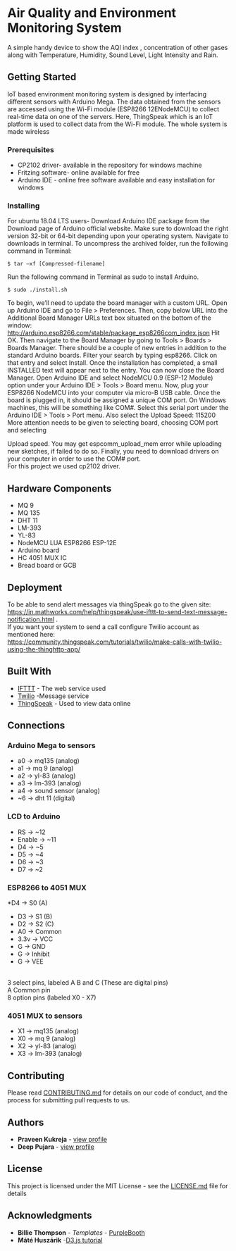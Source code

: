 # Air Quality and Environment Monitoring System
A simple handy device to show the AQI index , concentration of other gases along with Temperature, Humidity, Sound Level, Light Intensity and Rain.

## Getting Started
IoT based environment monitoring system is designed by interfacing different sensors with Arduino Mega. The data obtained from the sensors are accessed using the Wi-Fi module (ESP8266 12ENodeMCU) to collect real-time data on one of the servers. Here, ThingSpeak which is an IoT platform is used to collect data from the Wi-Fi module. The whole system is made wireless 


### Prerequisites

* CP2102 driver- available in the repository for windows machine
* Fritzing software- online available for free
* Arduino IDE - online free software available and easy installation for windows 

### Installing

For ubuntu 18.04 LTS users-
Download Arduino IDE package from the Download page of Arduino official website. Make sure to download the right version 32-bit or 64-bit depending upon your operating system.
Navigate to downloads in terminal.
To uncompress the archived folder, run the following command in Terminal:

```
$ tar –xf [Compressed-filename]
```
Run the following command in Terminal as sudo to install Arduino.

```
$ sudo ./install.sh
```
To begin, we’ll need to update the board manager with a custom URL. Open up Arduino IDE and go to File > Preferences. Then, copy below URL into the Additional Board Manager URLs text box situated on the bottom of the window:
http://arduino.esp8266.com/stable/package_esp8266com_index.json
Hit OK. Then navigate to the Board Manager by going to Tools > Boards > Boards Manager. There should be a couple of new entries in addition to the standard Arduino boards. Filter your search by typing esp8266. Click on that entry and select Install. 
Once the installation has completed, a small INSTALLED text will appear next to the entry. You can now close the Board Manager.
Open Arduino IDE and select NodeMCU 0.9 (ESP-12 Module) option under your Arduino IDE > Tools > Board menu.
Now, plug your ESP8266 NodeMCU into your computer via micro-B USB cable. Once the board is plugged in, it should be assigned a unique COM port. On Windows machines, this will be something like COM#. Select this serial port under the Arduino IDE > Tools > Port menu. Also select the Upload Speed: 115200
More attention needs to be given to selecting board, choosing COM port and selecting 

Upload speed. You may get espcomm_upload_mem error while uploading new sketches, if failed to do so.
Finally, you need to download drivers on your computer in order to use the COM# port.   
For this project we used cp2102 driver.

## Hardware Components

* MQ 9
* MQ 135
* DHT 11
* LM-393
* YL-83
* NodeMCU LUA ESP8266 ESP-12E
* Arduino board
* HC 4051 MUX IC
* Bread board or GCB


## Deployment

To be able to send alert messages via thingSpeak go to the given site:
<br/>
https://in.mathworks.com/help/thingspeak/use-ifttt-to-send-text-message-notification.html .
<br/>
If you want your system to send a call configure Twilio account as mentioned here:
<br/>
https://community.thingspeak.com/tutorials/twilio/make-calls-with-twilio-using-the-thinghttp-app/


## Built With

* [IFTTT](https://ifttt.com/) - The web service used
* [Twilio](https://www.twilio.com/) -Message service
* [ThingSpeak](https://thingspeak.com/) - Used to view data online

## Connections

### Arduino Mega to sensors
* a0 -> mq135 (analog)
* a1 -> mq 9  (analog)
* a2 -> yl-83 (analog)
* a3 -> lm-393 (analog)
* a4 -> sound sensor (analog)
* ~6 -> dht 11 (digital)

### LCD to Arduino

* RS -> ~12
* Enable -> ~11 
* D4 -> ~5
* D5 -> ~4
* D6 -> ~3
* D7 -> ~2


### ESP8266 to 4051 MUX

*D4 -> S0 (A)
* D3 -> S1 (B)
* D2 -> S2 (C)
* A0 -> Common
* 3.3v -> VCC
* G -> GND
* G -> Inhibit
* G -> VEE

<br/>
3 select pins, labeled A B and C (These are digital pins)
<br/>
A Common pin
<br/>
8 option pins (labeled X0 - X7)

### 4051 MUX to sensors

* X1 -> mq135 (analog)
* X0 -> mq 9  (analog)
* X2 -> yl-83 (analog)
* X3 -> lm-393 (analog)

## Contributing

Please read [CONTRIBUTING.md](https://www.github.com/praveen027) for details on our code of conduct, and the process for submitting pull requests to us.

## Authors

* **Praveen Kukreja** - [view profile](https://github.com/praveen027)
* **Deep Pujara** - [view profile](https://github.com/deeppujara)

## License

This project is licensed under the MIT License - see the [LICENSE.md](LICENSE.md) file for details

## Acknowledgments

* **Billie Thompson** - *Templates* - [PurpleBooth](https://github.com/PurpleBooth)
* **Máté Huszárik** -[D3.js tutorial](https://blog.risingstack.com/tutorial-d3-js-calendar-heatmap/)

